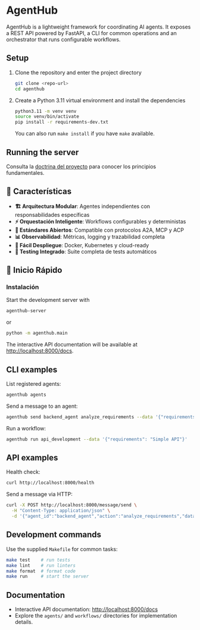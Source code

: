 # AgentHub

AgentHub is a lightweight framework for coordinating AI agents. It exposes a REST API powered by FastAPI, a CLI for common operations and an orchestrator that runs configurable workflows.

## Setup

1. Clone the repository and enter the project directory
   ```bash
   git clone <repo-url>
   cd agenthub
   ```
2. Create a Python 3.11 virtual environment and install the dependencies
   ```bash
   python3.11 -m venv venv
   source venv/bin/activate
   pip install -r requirements-dev.txt
   ```
   You can also run `make install` if you have `make` available.


## Running the server

Consulta la [doctrina del proyecto](DOCS/DOCTRINE.md) para conocer los principios fundamentales.
## 🌟 Características

- **🏗️ Arquitectura Modular**: Agentes independientes con responsabilidades específicas
- **⚡ Orquestación Inteligente**: Workflows configurables y deterministas
- **🔌 Estándares Abiertos**: Compatible con protocolos A2A, MCP y ACP
- **📊 Observabilidad**: Métricas, logging y trazabilidad completa
- **🚀 Fácil Despliegue**: Docker, Kubernetes y cloud-ready
- **🧪 Testing Integrado**: Suite completa de tests automáticos

## 🚀 Inicio Rápido

### Instalación


Start the development server with
```bash
agenthub-server
```
or
```bash
python -m agenthub.main
```
The interactive API documentation will be available at [http://localhost:8000/docs](http://localhost:8000/docs).

## CLI examples

List registered agents:
```bash
agenthub agents
```
Send a message to an agent:
```bash
agenthub send backend_agent analyze_requirements --data '{"requirements": "Simple API"}'
```
Run a workflow:
```bash
agenthub run api_development --data '{"requirements": "Simple API"}'
```

## API examples

Health check:
```bash
curl http://localhost:8000/health
```
Send a message via HTTP:
```bash
curl -X POST http://localhost:8000/message/send \
  -H "Content-Type: application/json" \
  -d '{"agent_id":"backend_agent","action":"analyze_requirements","data":{"requirements":"Simple API"}}'
```

## Development commands

Use the supplied `Makefile` for common tasks:
```bash
make test    # run tests
make lint    # run linters
make format  # format code
make run     # start the server
```

## Documentation

- Interactive API documentation: [http://localhost:8000/docs](http://localhost:8000/docs)
- Explore the `agents/` and `workflows/` directories for implementation details.
